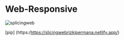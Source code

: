 # Web-Responsive

![splicingweb](https://user-images.githubusercontent.com/64014794/100544699-0b379600-328a-11eb-8470-5cbdfb7ab3ce.png)

[pip] (https:/https://slicingwebrizkipermana.netlify.app/)
